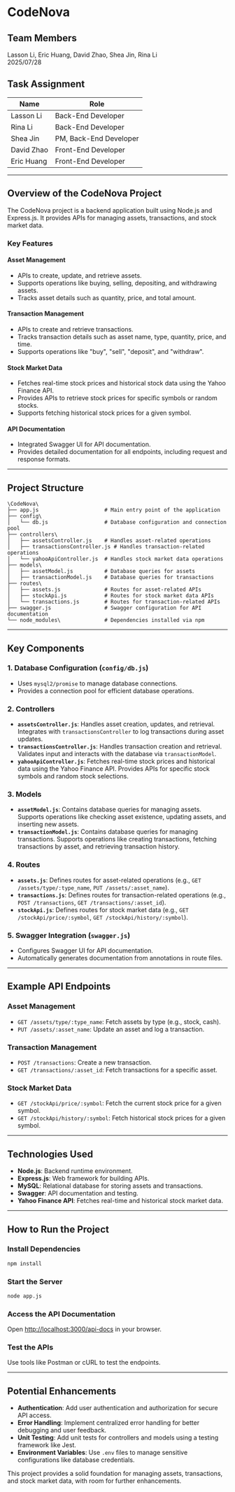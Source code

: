 # CodeNova

## Team Members
Lasson Li, Eric Huang, David Zhao, Shea Jin, Rina Li  
2025/07/28

## Task Assignment

| Name        | Role                  |
|-------------|-----------------------|
| Lasson Li   | Back-End Developer    |
| Rina Li     | Back-End Developer    |
| Shea Jin    | PM, Back-End Developer|
| David Zhao  | Front-End Developer   |
| Eric Huang  | Front-End Developer   |

---

## Overview of the CodeNova Project

The CodeNova project is a backend application built using Node.js and Express.js. It provides APIs for managing assets, transactions, and stock market data.

### Key Features

#### Asset Management
- APIs to create, update, and retrieve assets.
- Supports operations like buying, selling, depositing, and withdrawing assets.
- Tracks asset details such as quantity, price, and total amount.

#### Transaction Management
- APIs to create and retrieve transactions.
- Tracks transaction details such as asset name, type, quantity, price, and time.
- Supports operations like "buy", "sell", "deposit", and "withdraw".

#### Stock Market Data
- Fetches real-time stock prices and historical stock data using the Yahoo Finance API.
- Provides APIs to retrieve stock prices for specific symbols or random stocks.
- Supports fetching historical stock prices for a given symbol.

#### API Documentation
- Integrated Swagger UI for API documentation.
- Provides detailed documentation for all endpoints, including request and response formats.

---

## Project Structure

```
\CodeNova\
├── app.js                     # Main entry point of the application
├── config\
│   └── db.js                  # Database configuration and connection pool
├── controllers\
│   ├── assetsController.js    # Handles asset-related operations
│   ├── transactionsController.js # Handles transaction-related operations
│   └── yahooApiController.js  # Handles stock market data operations
├── models\
│   ├── assetModel.js          # Database queries for assets
│   ├── transactionModel.js    # Database queries for transactions
├── routes\
│   ├── assets.js              # Routes for asset-related APIs
│   ├── stockApi.js            # Routes for stock market data APIs
│   └── transactions.js        # Routes for transaction-related APIs
├── swagger.js                 # Swagger configuration for API documentation
└── node_modules\              # Dependencies installed via npm
```

---

## Key Components

### 1. Database Configuration (`config/db.js`)
- Uses `mysql2/promise` to manage database connections.
- Provides a connection pool for efficient database operations.

### 2. Controllers
- **`assetsController.js`**: Handles asset creation, updates, and retrieval. Integrates with `transactionsController` to log transactions during asset updates.
- **`transactionsController.js`**: Handles transaction creation and retrieval. Validates input and interacts with the database via `transactionModel`.
- **`yahooApiController.js`**: Fetches real-time stock prices and historical data using the Yahoo Finance API. Provides APIs for specific stock symbols and random stock selections.

### 3. Models
- **`assetModel.js`**: Contains database queries for managing assets. Supports operations like checking asset existence, updating assets, and inserting new assets.
- **`transactionModel.js`**: Contains database queries for managing transactions. Supports operations like creating transactions, fetching transactions by asset, and retrieving transaction history.

### 4. Routes
- **`assets.js`**: Defines routes for asset-related operations (e.g., `GET /assets/type/:type_name`, `PUT /assets/:asset_name`).
- **`transactions.js`**: Defines routes for transaction-related operations (e.g., `POST /transactions`, `GET /transactions/:asset_id`).
- **`stockApi.js`**: Defines routes for stock market data (e.g., `GET /stockApi/price/:symbol`, `GET /stockApi/history/:symbol`).

### 5. Swagger Integration (`swagger.js`)
- Configures Swagger UI for API documentation.
- Automatically generates documentation from annotations in route files.

---

## Example API Endpoints

### Asset Management
- `GET /assets/type/:type_name`: Fetch assets by type (e.g., stock, cash).
- `PUT /assets/:asset_name`: Update an asset and log a transaction.

### Transaction Management
- `POST /transactions`: Create a new transaction.
- `GET /transactions/:asset_id`: Fetch transactions for a specific asset.

### Stock Market Data
- `GET /stockApi/price/:symbol`: Fetch the current stock price for a given symbol.
- `GET /stockApi/history/:symbol`: Fetch historical stock prices for a given symbol.

---

## Technologies Used
- **Node.js**: Backend runtime environment.
- **Express.js**: Web framework for building APIs.
- **MySQL**: Relational database for storing assets and transactions.
- **Swagger**: API documentation and testing.
- **Yahoo Finance API**: Fetches real-time and historical stock market data.

---

## How to Run the Project

### Install Dependencies
```bash
npm install
```

### Start the Server
```bash
node app.js
```

### Access the API Documentation
Open [http://localhost:3000/api-docs](http://localhost:3000/api-docs) in your browser.

### Test the APIs
Use tools like Postman or cURL to test the endpoints.

---

## Potential Enhancements
- **Authentication**: Add user authentication and authorization for secure API access.
- **Error Handling**: Implement centralized error handling for better debugging and user feedback.
- **Unit Testing**: Add unit tests for controllers and models using a testing framework like Jest.
- **Environment Variables**: Use `.env` files to manage sensitive configurations like database credentials.

This project provides a solid foundation for managing assets, transactions, and stock market data, with room for further enhancements.